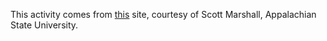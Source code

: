 This activity comes from [this](http://www.appstate.edu/~marshallst/GLY3455/labs/4_Functions.pdf) site, courtesy of Scott Marshall, Appalachian State University.


